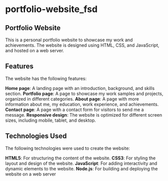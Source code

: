 # portfolio-website_fsd
## Portfolio Website
This is a personal portfolio website to showcase my work and achievements. The website is designed using HTML, CSS, and JavaScript, and hosted on a web server.

## Features
The website has the following features:

**Home page**: A landing page with an introduction, background, and skills section.
**Portfolio page**: A page to showcase my work samples and projects, organized in different categories.
**About page**: A page with more information about me, my education, work experience, and achievements.
**Contact page**: A page with a contact form for visitors to send me a message.
**Responsive design**: The website is optimized for different screen sizes, including mobile, tablet, and desktop.

## Technologies Used
The following technologies were used to create the website:

**HTML5**: For structuring the content of the website.
**CSS3**: For styling the layout and design of the website.
**JavaScript**: For adding interactivity and dynamic elements to the website.
**Node.js**: For building and deploying the website on a web server
